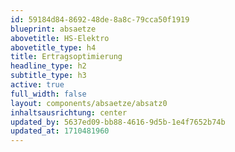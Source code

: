 ```yaml
---
id: 59184d84-8692-48de-8a8c-79cca50f1919
blueprint: absaetze
abovetitle: HS-Elektro
abovetitle_type: h4
title: Ertragsoptimierung
headline_type: h2
subtitle_type: h3
active: true
full_width: false
layout: components/absaetze/absatz0
inhaltsausrichtung: center
updated_by: 5637ed09-bb88-4616-9d5b-1e4f7652b74b
updated_at: 1710481960
---
```

